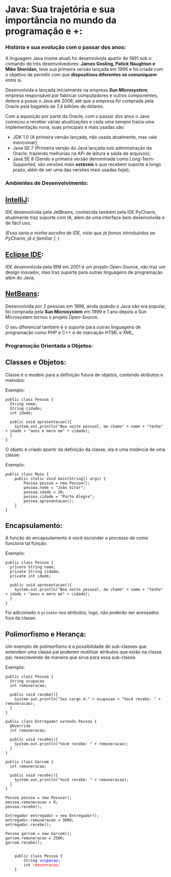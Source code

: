 # Java: Sua trajetória e sua importância no mundo da programação e +:
  

  ### História e sua evolução com o passar dos anos:

  A linguagem Java (nome atual) foi desenvolvida apartir de 1991 sob o comando de três desenvolvedores: **James Gosling, Patick Naughton e Mike Sheridan**, teve sua primeira versão lançada em 1996 e foi criada com o objetivo de permitir com que **dispositivos diferentes se comuniquem** entre si.

 Desenvolvida e lançada inicialmente na empresa ***Sun Microsystem***, empresa responsável por fabricar computadores e outros componentes, deteve a posse o Java até 2008, até que a empresa foi comprada pela Oracle pela bagatela de 7,4 bilhões de dólares.
  
 Com a aquisição por parte da Oracle, com o passar dos anos o Java começou a receber várias atualizações e cada uma sempre trazia uma implementação nova, suas principais e mais usadas são:

   - JDK 1.0 (A primeira versão lançada, não usada atualmente, mas vale mencionar);
   - Java SE 7 (Primeira versão do Java lançada sob administração da Oracle, trazendo melhorias na APi de leitura e saída de arquivos);
   - Java SE 8 (Sendo a primeira versão denominada como Long-Term-Supported, são versões mais **estáveis** e que recebem suporte a longo prazo, além de ser uma das versões mais usadas hoje);


### Ambientes de Desenvolvimento:

  ## [IntelliJ](https://www.jetbrains.com/pt-br/idea/): 
  
  IDE desenvolvida pela JetBrains, conhecida também pela IDE PyCharm, atualmente traz suporte com IA, além de uma interface bem desenvolvida e de fácil uso;
  
  *(Essa seria a minha escolha de IDE, visto que já fomos introduzidos ao PyCharm, já é familiar [: )*

  ## [Eclipse IDE](https://i.imgur.com/e2BZTSe.png): 
  
  IDE desenvolvida pela IBM em 2001 é um projeto Open-Source, não traz um design inovador, mas traz suporte para outras linguagens de programação além do Java;

  ## [NetBeans](https://i.imgur.com/38YU5CP.png):

  Desenvolvida por 2 pessoas em 1996, ainda quando o Java não era popular, foi comprada pela **Sun Microsystem** em 1999 e 1 ano depois a Sun Microsystem tornou o projeto Open-Source.

  O seu diferencial também é o suporte para outras linguagens de programação como PHP e C++ e de marcação HTML e XML;

### Programação Orientada a Objetos:

## Classes e Objetos:

Classe é o modelo para a definição futura de objetos, contendo atributos e metodos:

Exemplo: 
```
public class Pessoa {
  String nome;
  String cidade;
  int idade;

  public void apresentacao(){
    System.out.println("Boa noite pessoal, me chamo" + nome + "tenho" + idade + "anos e moro em" + cidade);
  }
}
```

O objeto é criado apartir da definição da classe, ela é uma instância de uma classe:

Exemplo:
```
public class Main {
    public static void main(String[] args) {
        Pessoa pessoa = new Pessoa();
        pessoa.nome = "João Vitor";
        pessoa.idade = 20;
        pessoa.cidade = "Porto Alegre";
        pessoa.apresentacao();
    }
}
```

## Encapsulamento:

A função do encapsulamento é você esconder o processo de como funciona tal função.

Exemplo:

```
public class Pessoa {
  private String nome; 
  private String cidade;
  private int idade;

  public void apresentacao(){
    System.out.println("Boa noite pessoal, me chamo" + nome + "tenho" + idade + "anos e moro em" + cidade);
  }
}
```
Foi adicionado o ```private``` nos atributos, logo, não poderão ser acessados fora da classe.

## Polimorfismo e Herança:

Um exemplo de polimorfismo é a possibilidade de sub-classes que extendem uma classe pai poderem reutilizar atributos que estão na classe pai, reescrevendo de maneira que sirva para essa sub-classe.

Exemplo:
```
public class Pessoa {
  String ocupacao
  int remuneracao;

  public void recebe(){
    System.out.println("Seu cargo é:" + ocupacao + "Você recebe: " + remuneracao);
  }
}

public class Entregador extends Pessoa {
  @Override
  int remuneracao;

  public void recebe(){
    System.out.println("Você recebe: " + remuneracao);
  }
}

public class Garcom {
  int remuneracao;

  public void recebe(){
    System.out.println("Você recebe: " + remuneracao);
  }
}
```

```
Pessoa pessoa = new Pessoa();
pessoa.remuneracao = 0;
pessoa.recebe();

Entregador entregador = new Entregador();
entregador.remuneracao = 3000;
entregador.recebe(); 
    
Pessoa garcom = new Garcom();
garcom.remuneracao = 2500;
garcom.recebe();
```

<code>
    public class Pessoa { 
        String <span style="color:blue;">ocupacao</span>; 
        int <span style="color:red;">remuneracao</span>;
    }
</code>
